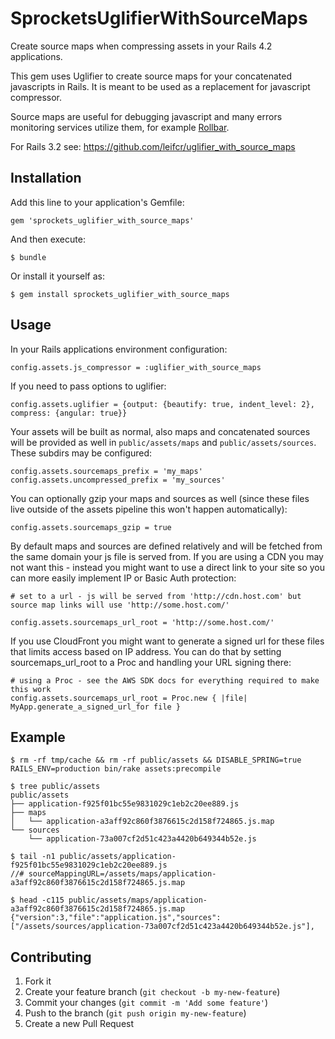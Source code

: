 # SprocketsUglifierWithSourceMaps

Create source maps when compressing assets in your Rails 4.2 applications.

This gem uses Uglifier to create source maps for your concatenated javascripts in Rails.
It is meant to be used as a replacement for javascript compressor.

Source maps are useful for debugging javascript and many errors monitoring services utilize them,
for example [Rollbar](https://rollbar.com/docs/source-maps/).

For Rails 3.2 see: https://github.com/leifcr/uglifier_with_source_maps

## Installation

Add this line to your application's Gemfile:

    gem 'sprockets_uglifier_with_source_maps'

And then execute:

    $ bundle

Or install it yourself as:

    $ gem install sprockets_uglifier_with_source_maps


## Usage

In your Rails applications environment configuration:

    config.assets.js_compressor = :uglifier_with_source_maps

If you need to pass options to uglifier:

    config.assets.uglifier = {output: {beautify: true, indent_level: 2}, compress: {angular: true}}

Your assets will be built as normal, also maps and concatenated sources will be provided as well in `public/assets/maps` and `public/assets/sources`.
These subdirs may be configured:

    config.assets.sourcemaps_prefix = 'my_maps'
    config.assets.uncompressed_prefix = 'my_sources'

You can optionally gzip your maps and sources as well (since these files live outside of the assets pipeline this won't happen automatically):

    config.assets.sourcemaps_gzip = true

By default maps and sources are defined relatively and will be fetched from the same domain your js file is served from. If you are using a CDN you may not want this - instead you might want to use a direct link to your site so you can more easily implement IP or Basic Auth protection:

    # set to a url - js will be served from 'http://cdn.host.com' but source map links will use 'http://some.host.com/'

    config.assets.sourcemaps_url_root = 'http://some.host.com/'

If you use CloudFront you might want to generate a signed url for these files that limits access based on IP address. You can do that by setting sourcemaps_url_root to a Proc and handling your URL signing there:

    # using a Proc - see the AWS SDK docs for everything required to make this work
    config.assets.sourcemaps_url_root = Proc.new { |file| MyApp.generate_a_signed_url_for file }

## Example

    $ rm -rf tmp/cache && rm -rf public/assets && DISABLE_SPRING=true RAILS_ENV=production bin/rake assets:precompile

    $ tree public/assets
    public/assets
    ├── application-f925f01bc55e9831029c1eb2c20ee889.js
    ├── maps
    │   └── application-a3aff92c860f3876615c2d158f724865.js.map
    └── sources
        └── application-73a007cf2d51c423a4420b649344b52e.js

    $ tail -n1 public/assets/application-f925f01bc55e9831029c1eb2c20ee889.js
    //# sourceMappingURL=/assets/maps/application-a3aff92c860f3876615c2d158f724865.js.map

    $ head -c115 public/assets/maps/application-a3aff92c860f3876615c2d158f724865.js.map
    {"version":3,"file":"application.js","sources":["/assets/sources/application-73a007cf2d51c423a4420b649344b52e.js"],


## Contributing

1. Fork it
2. Create your feature branch (`git checkout -b my-new-feature`)
3. Commit your changes (`git commit -m 'Add some feature'`)
4. Push to the branch (`git push origin my-new-feature`)
5. Create a new Pull Request

